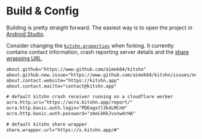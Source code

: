 # Build & Config

Building is pretty straight forward. The easiest way is to open the project in [Android Studio](https://developer.android.com/studio).

Consider changing the [`kitshn.properties`](https://github.com/aimok04/kitshn/blob/main/kitshn.properties) when forking. It currently contains contact information, crash reporting server details and the [share wrapping URL](/docs/features/share-wrapping).

```txt
about.github="https://www.github.com/aimok04/kitshn"
about.github.new.issue="https://www.github.com/aimok04/kitshn/issues/new"
about.contact.website="https://kitshn.app"
about.contact.mailto="contact@kitshn.app"

# default kitshn crash receiver running on a cloudflare worker
acra.http.uri="https://acra.kitshn.app/report/"
acra.http.basic.auth.login="PDEogxtl3k4LMCnH"
acra.http.basic.auth.password="zmeLkKkJvsnwdrHA"

# default kitshn share wrapper
share.wrapper.url="https://x.kitshn.app/#"
```